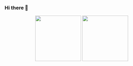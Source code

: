 ### Hi there 👋

<p align='center'>
   <a href="https://github-readme-stats.vercel.app/api?username=KluevJakov&show_icons=true&count_private=true"><img
           height=150
           src="https://github-readme-stats.vercel.app/api?username=KluevJakov&show_icons=true&count_private=true"/></a>
   <a href="https://github.com/KluevJakov/github-readme-stats"><img height=150
                                                                  src="https://github-readme-stats.vercel.app/api/top-langs/?username=KluevJakov&layout=compact"/></a>
</p>

<!--
**KluevJakov/KluevJakov** is a ✨ _special_ ✨ repository because its `README.md` (this file) appears on your GitHub profile.

Here are some ideas to get you started:

- 🔭 I’m currently working on ...
- 🌱 I’m currently learning ...
- 👯 I’m looking to collaborate on ...
- 🤔 I’m looking for help with ...
- 💬 Ask me about ...
- 📫 How to reach me: ...
- 😄 Pronouns: ...
- ⚡ Fun fact: ...
-->
